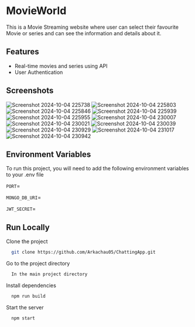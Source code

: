 
# MovieWorld
This is a Movie Streaming website where user can select their favourite Movie or series and can see the information and details about it.




## Features

- Real-time movies and series using API
- User Authentication 



## Screenshots


![Screenshot 2024-10-04 225738](https://github.com/user-attachments/assets/42da3263-96bf-4553-927e-48ce5a09fc4a)
![Screenshot 2024-10-04 225803](https://github.com/user-attachments/assets/35e2c7bd-a6f3-4cd4-ad54-cda0fedd1673)
![Screenshot 2024-10-04 225846](https://github.com/user-attachments/assets/4c151cb4-2dfd-4e13-91a4-2a60ff103d3b)
![Screenshot 2024-10-04 225939](https://github.com/user-attachments/assets/0eb3de87-edd9-44f0-8dbe-699e0b2d2886)
![Screenshot 2024-10-04 225955](https://github.com/user-attachments/assets/b7fa1c83-d5d5-47ee-8d6b-da58975c8a3b)
![Screenshot 2024-10-04 230007](https://github.com/user-attachments/assets/f5183966-ddc7-4854-8805-5c85d5471e38)
![Screenshot 2024-10-04 230021](https://github.com/user-attachments/assets/032df005-077c-48c5-9327-c1b3cb590f01)
![Screenshot 2024-10-04 230039](https://github.com/user-attachments/assets/0bf111f3-f3b1-4501-9509-aea88e156060)
![Screenshot 2024-10-04 230929](https://github.com/user-attachments/assets/00da1e04-4091-4e53-887b-f00217adb384)
![Screenshot 2024-10-04 231017](https://github.com/user-attachments/assets/8532a9b4-6945-4ec5-9abe-67303aad2c2c)
![Screenshot 2024-10-04 230942](https://github.com/user-attachments/assets/76b3f10b-27ee-42ae-b74c-d3471866c9c1)



## Environment Variables

To run this project, you will need to add the following environment variables to your .env file

`PORT`=

`MONGO_DB_URI`=

`JWT_SECRET`=


## Run Locally

Clone the project

```bash
  git clone https://github.com/Arkachau05/ChattingApp.git
```

Go to the project directory


```bash
  In the main project directory
```

Install dependencies

```bash
  npm run build
```

Start the server

```bash
  npm start
```


